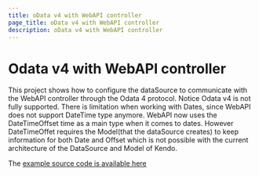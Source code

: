 ```yaml
--- 
title: oData v4 with WebAPI controller
page_title: oData v4 with WebAPI controller
description: oData v4 with WebAPI controller
---
```


# Odata v4 with WebAPI controller

This project shows how to configure the dataSource to communicate with the WebAPI controller through the Odata 4 protocol. Notice Odata v4 is not fully supported. There is limitation when working with Dates, since WebAPI does not support DateTime type anymore. WebAPI now uses the DateTimeOffset time as a main type when it comes to dates. However DateTimeOffet requires the Model(that the dataSource creates) to keep information for both Date and Offset which is not possible with the current architecture of the DataSource and Model of Kendo.

The [example source code is available here](https://github.com/telerik/ui-for-aspnet-mvc-examples/tree/master/grid/odata-v4-web-api-binding-wrappers)
